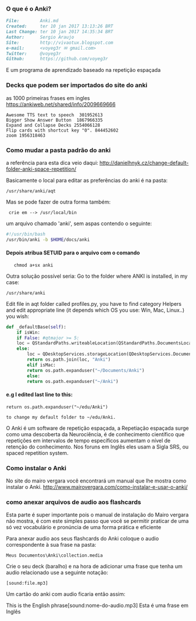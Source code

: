 ### O que é o Anki?

``` markdown
File:		 Anki.md
Created:	 ter 10 jan 2017 13:13:26 BRT
Last Change: ter 10 jan 2017 14:35:34 BRT
Author:		 Sergio Araujo
Site:		 http://vivaotux.blogspot.com
e-mail:      <voyeg3r ✉ gmail.com>
Twitter:	 @voyeg3r
Github:      https://github.com/voyeg3r
```

E um programa de aprendizado baseado na repetição espaçada

### Decks que podem ser importados do site do anki

as 1000 primeiras frases em ingles
https://ankiweb.net/shared/info/2009669666

    Awesome TTS text to speech  301952613
    Bigger Show Answer Button  1867966335
    Expand and Collapse Decks 2554066128
    Flip cards with shortcut key "0". 844452602
    zoom 1956318463


### Como mudar a pasta padrão do anki
a referência para esta dica veio daqui:
http://danielhnyk.cz/change-default-folder-anki-space-repetition/

Basicamente o local para editar as preferências do anki é na
pasta:

    /usr/share/anki/aqt

Mas se pode fazer de outra forma também:

     crie em --> /usr/local/bin

 um arquivo  chamado 'anki', sem aspas contendo o seguinte:

``` sh
#!/usr/bin/bash
/usr/bin/anki -b $HOME/docs/anki
```

#### Depois atribua SETUID para o arquivo com o comando

       chmod a+sx anki

Outra solução possível seria:
Go to the folder where ANKI is installed, in my case:

    /usr/share/anki

Edit file in aqt folder called profiles.py, you have to find category Helpers
and edit appropriate line (it depends which OS you use: Win, Mac, Linux..) you
wish:

``` python
def _defaultBase(self):
    if isWin:
    if False: #qtmajor >= 5:
    loc = QStandardPaths.writeableLocation(QStandardPaths.DocumentsLocation)
    else:
        loc = QDesktopServices.storageLocation(QDesktopServices.DocumentsLocation)
        return os.path.join(loc, "Anki")
        elif isMac:
        return os.path.expanduser("~/Documents/Anki")
        else:
        return os.path.expanduser("~/Anki")
```

####  e.g I edited last line to this:

    return os.path.expanduser("~/edu/Anki")

    to change my default folder to ~/edu/Anki.

O Anki é um software de repetição espaçada, a Repetiação espaçada
surge como uma descoberta da Neurociência, é de conhecimento
científico que repetições em intervalos de tempo específicos
aumentam o nível de retenção do conhecimento. Nos foruns em Inglês
eles usam a Sigla SRS, ou spaced repetition system.

### Como instalar o Anki
No site do mairo vergara você encontrará um manual que
lhe mostra como instalar o Anki.
http://www.mairovergara.com/como-instalar-e-usar-o-anki/

### como anexar arquivos de audio aos flashcards

Esta parte é super importante pois o manual de instalação do Mairo
vergara não mostra, é com este simples passo que você se permitir
praticar de uma só vez vocabulário e pronúncia de uma forma
prática e eficiente

Para anexar audio aos seus flashcards do Anki coloque o audio
correspondente à sua frase na pasta:

    Meus Documentos\Anki\collection.media

Crie o seu deck (baralho) e na hora de adicionar uma frase
que tenha um audio relacionado use a seguinte notação:

    [sound:file.mp3]

Um cartão do anki com audio ficaria então assim:

This is the English phrase[sound:nome-do-audio.mp3]
Esta é uma frase em Inglês



